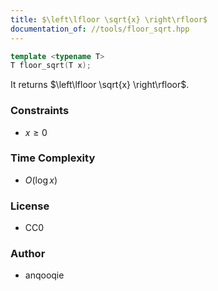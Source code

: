 ```yaml
---
title: $\left\lfloor \sqrt{x} \right\rfloor$
documentation_of: //tools/floor_sqrt.hpp
---
```


```cpp
template <typename T>
T floor_sqrt(T x);
```

It returns $\left\lfloor \sqrt{x} \right\rfloor$.

### Constraints
- $x \geq 0$

### Time Complexity
- $O(\log x)$

### License
- CC0

### Author
- anqooqie

